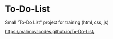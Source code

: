 # To-Do-List
Small "To-Do List" project for training (html, css, js)

https://malimovacodes.github.io/To-Do-List/
